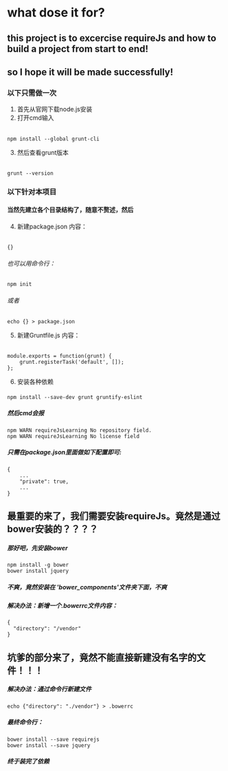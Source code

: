 # what dose it for?
## this project is to excercise requireJs and  how to build a project from start to end!
## so I hope it will be made successfully!
### 以下只需做一次
1. 首先从官网下载node.js安装
2. 打开cmd输入
###### 
	npm install --global grunt-cli

3. 然后查看grunt版本
######
    grunt --version
### 以下针对本项目
#### 当然先建立各个目录结构了，随意不赘述，然后
4. 新建package.json 内容：
######
	{}
###### 也可以用命令行：
	npm init
###### 或者
	echo {} > package.json
5. 新建Gruntfile.js 内容：
######
    module.exports = function(grunt) {
        grunt.registerTask('default', []);
    };
6. 安装各种依赖
####
    npm install --save-dev grunt gruntify-eslint
##### 然后cmd会报
    npm WARN requireJsLearning No repository field.
    npm WARN requireJsLearning No license field
##### 只需在package.json里面做如下配置即可:
    {
        ...
        "private": true,
        ...
    }
## 最重要的来了，我们需要安装requireJs。竟然是通过bower安装的？？？？
##### 那好吧，先安装bower
    npm install -g bower
    bower install jquery
##### 不爽，竟然安装在 'bower_components'文件夹下面，不爽
##### 解决办法：新增一个.bowerrc文件内容：
    {
      "directory": "/vendor"
    }
## 坑爹的部分来了，竟然不能直接新建没有名字的文件！！！
##### 解决办法：通过命令行新建文件
    echo {"directory": "./vendor"} > .bowerrc

##### 最终命令行：
    bower install --save requirejs
    bower install --save jquery
##### 终于装完了依赖
	
		
